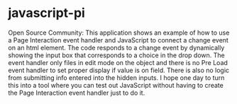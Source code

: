 # javascript-pi
Open Source Community: This application shows an example of how to use a Page Interaction event handler and JavaScript to connect a change event on an html element.  The code responds to a change event by dynamically showing the input box that corresponds to a choice in the drop down.  The event handler only files in edit mode on the object and there is no Pre Load event handler to set proper display if value is on field.  There is also no logic from submitting info entered into the hidden inputs.  I hope one day to turn this into a tool where you can test out JavaScript without having to create the Page Interaction event handler just to do it.
